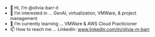 - 👋 Hi, I’m @olivia-barr-it
- 👀 I’m interested in ... GenAI, virtualization, VMWare, & project management 
- 🌱 I’m currently learning ... VMWare & AWS Cloud Practicioner 
- 📫 How to reach me ... LinkedIn: www.linkedin.com/in/olivia-m-barr


<!---
olivia-barr-it/olivia-barr-it is a ✨ special ✨ repository because its `README.md` (this file) appears on your GitHub profile.
You can click the Preview link to take a look at your changes.
--->
